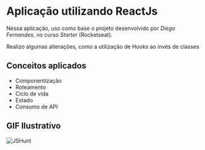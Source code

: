 # Aplicação utilizando ReactJs
Nessa aplicação, uso como base o projeto desenvolvido por _Diego Fernandes_, no curso *Starter* (Rocketseat).

Realizo algumas alterações, como a utilização de Hooks ao invés de classes

## Conceitos aplicados
- Componentização
- Roteamento
- Ciclo de vida
- Estado
- Consumo de API

## GIF Ilustrativo
![JSHunt](https://user-images.githubusercontent.com/40447101/83455526-6cde8b00-a434-11ea-835d-29068a26b131.gif)

